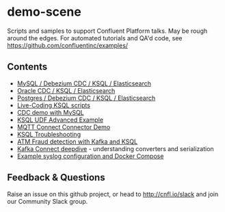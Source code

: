 # demo-scene

Scripts and samples to support Confluent Platform talks. May be rough around the edges. For automated tutorials and QA'd code, see https://github.com/confluentinc/examples/

## Contents

* [MySQL / Debezium CDC / KSQL / Elasticsearch](mysql-debezium-ksql-elasticsearch)
* [Oracle CDC / KSQL / Elasticsearch](oracle-ksql-elasticsearch)
* [Postgres / Debezium CDC / KSQL / Elasticsearch](postgres-debezium-ksql-elasticsearch)
* [Live-Coding KSQL scripts](live-coding-ksql)
* [CDC demo with MySQL](no-more-silos)
* [KSQL UDF Advanced Example](ksql-udf-advanced-example)
* [MQTT Connect Connector Demo](mqtt-connect-connector-demo)
* [KSQL Troubleshooting](ksql-troubleshooting)
* [ATM Fraud detection with Kafka and KSQL](ksql-atm-fraud-detection)
* [Kafka Connect deepdive](connect-deepdive) - understanding converters and serialization
* [Example syslog configuration and Docker Compose](syslog)

## Feedback & Questions

Raise an issue on this github project, or head to http://cnfl.io/slack and join our Community Slack group. 
